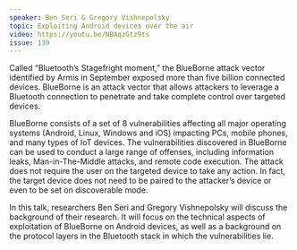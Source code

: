 ```yaml
---
speaker: Ben Seri & Gregory Vishnepolsky
topic: Exploiting Android devices over the air
video: https://youtu.be/NBAqzGtz9ts
issue: 139
---
```


Called “Bluetooth’s Stagefright moment,” the BlueBorne attack vector identified by Armis in September exposed more than five billion connected devices. BlueBorne is an attack vector that allows attackers to leverage a Bluetooth connection to penetrate and take complete control over targeted devices.

BlueBorne consists of a set of 8 vulnerabilities affecting all major operating systems (Android, Linux, Windows and iOS) impacting PCs, mobile phones, and many types of IoT devices. The vulnerabilities discovered in BlueBorne can be used to conduct a large range of offenses, including information leaks, Man-in-The-Middle attacks, and remote code execution. The attack does not require the user on the targeted device to take any action. In fact, the target device does not need to be paired to the attacker’s device or even to be set on discoverable mode.

In this talk, researchers Ben Seri and Gregory Vishnepolsky will discuss the background of their research. It will focus on the technical aspects of exploitation of BlueBorne on Android devices, as well as a background on the protocol layers in the Bluetooth stack in which the vulnerabilities lie.

